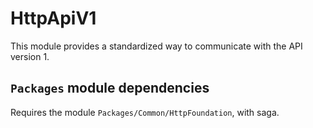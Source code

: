 # HttpApiV1
This module provides a standardized way to communicate with the API version 1.

## `Packages` module dependencies 
Requires the module `Packages/Common/HttpFoundation`, with saga.